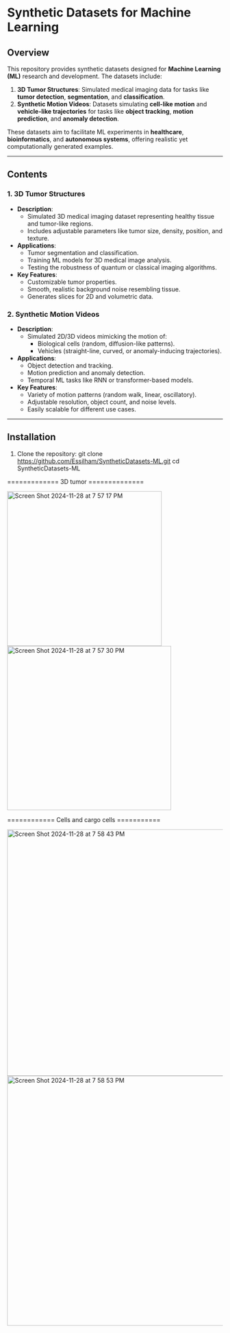 # Synthetic Datasets for Machine Learning

## Overview
This repository provides synthetic datasets designed for **Machine Learning (ML)** research and development. The datasets include:
1. **3D Tumor Structures**: Simulated medical imaging data for tasks like **tumor detection**, **segmentation**, and **classification**.
2. **Synthetic Motion Videos**: Datasets simulating **cell-like motion** and **vehicle-like trajectories** for tasks like **object tracking**, **motion prediction**, and **anomaly detection**.

These datasets aim to facilitate ML experiments in **healthcare**, **bioinformatics**, and **autonomous systems**, offering realistic yet computationally generated examples.

---

## Contents
### 1. **3D Tumor Structures**
- **Description**: 
  - Simulated 3D medical imaging dataset representing healthy tissue and tumor-like regions.
  - Includes adjustable parameters like tumor size, density, position, and texture.
- **Applications**:
  - Tumor segmentation and classification.
  - Training ML models for 3D medical image analysis.
  - Testing the robustness of quantum or classical imaging algorithms.
- **Key Features**:
  - Customizable tumor properties.
  - Smooth, realistic background noise resembling tissue.
  - Generates slices for 2D and volumetric data.

### 2. **Synthetic Motion Videos**
- **Description**:
  - Simulated 2D/3D videos mimicking the motion of:
    - Biological cells (random, diffusion-like patterns).
    - Vehicles (straight-line, curved, or anomaly-inducing trajectories).
- **Applications**:
  - Object detection and tracking.
  - Motion prediction and anomaly detection.
  - Temporal ML tasks like RNN or transformer-based models.
- **Key Features**:
  - Variety of motion patterns (random walk, linear, oscillatory).
  - Adjustable resolution, object count, and noise levels.
  - Easily scalable for different use cases.

---

## Installation
1. Clone the repository:
git clone https://github.com/Essilham/SyntheticDatasets-ML.git
cd SyntheticDatasets-ML

============= 3D tumor ==============


<img width="361" alt="Screen Shot 2024-11-28 at 7 57 17 PM" src="https://github.com/user-attachments/assets/233293be-3d4a-4b74-8f49-27abc57961ea">

<img width="383" alt="Screen Shot 2024-11-28 at 7 57 30 PM" src="https://github.com/user-attachments/assets/f88d8fd5-7fe3-454e-bb86-0e0abae53b83">


============ Cells and cargo cells ===========

<img width="575" alt="Screen Shot 2024-11-28 at 7 58 43 PM" src="https://github.com/user-attachments/assets/7f198cbb-9296-4de5-84da-129f29738fca">

<img width="583" alt="Screen Shot 2024-11-28 at 7 58 53 PM" src="https://github.com/user-attachments/assets/74ccc372-3afa-4c12-95c2-0b88302182ec">

